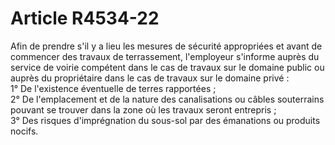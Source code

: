 # Article R4534-22

  
Afin de prendre s'il y a lieu les mesures de sécurité appropriées et avant de commencer des travaux de terrassement, l'employeur s'informe auprès du service de voirie compétent dans le cas de travaux sur le domaine public ou auprès du propriétaire dans le cas de travaux sur le domaine privé :   
1° De l'existence éventuelle de terres rapportées ;   
2° De l'emplacement et de la nature des canalisations ou câbles souterrains pouvant se trouver dans la zone où les travaux seront entrepris ;   
3° Des risques d'imprégnation du sous-sol par des émanations ou produits nocifs.